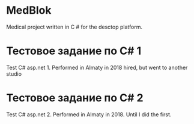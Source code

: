 # MedBlok
Medical project written in C # for the desctop platform.
# Тестовое задание по C# 1
Test C# asp.net 1. Performed in Almaty in 2018 hired, but went to another studio
# Тестовое задание по C# 2
Test C# asp.net 2.
Performed in Almaty in 2018. Until I did the first.
